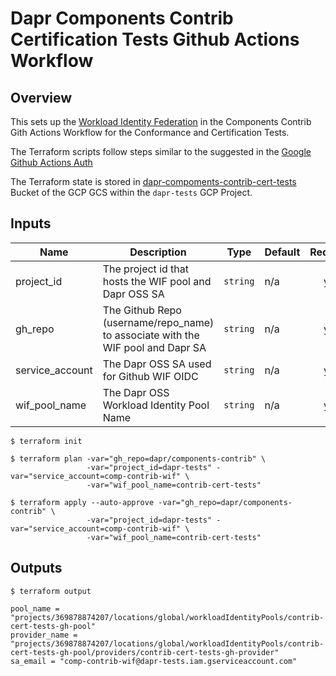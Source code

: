 # Dapr Components Contrib Certification Tests Github Actions Workflow

## Overview

This sets up the [Workload Identity Federation](https://cloud.google.com/iam/docs/workload-identity-federation) in the Components Contrib Gith Actions Workflow
for the Conformance and Certification Tests.

The Terraform scripts follow steps similar to the suggested in the [Google Github Actions Auth](https://github.com/google-github-actions/auth#setting-up-workload-identity-federation)

The Terraform state is stored in [dapr-compoments-contrib-cert-tests](https://console.cloud.google.com/storage/browser/dapr-compoments-contrib-cert-tests?project=dapr-tests) Bucket
of the GCP GCS within the `dapr-tests` GCP Project.


## Inputs

| Name | Description | Type | Default | Required |
|------|-------------|------|---------|:--------:|
| project\_id | The project id that hosts the WIF pool and Dapr OSS SA | `string` | n/a | yes |
| gh\_repo    | The Github Repo (username/repo_name) to associate with the WIF pool and Dapr SA | `string` | n/a | yes |
| service_account | The Dapr OSS SA used for Github WIF OIDC | `string` | n/a | yes |
| wif\_pool\_name | The Dapr OSS Workload Identity Pool Name | `string` | n/a | yes |

```
$ terraform init

$ terraform plan -var="gh_repo=dapr/components-contrib" \
                 -var="project_id=dapr-tests" -var="service_account=comp-contrib-wif" \
                 -var="wif_pool_name=contrib-cert-tests"

$ terraform apply --auto-approve -var="gh_repo=dapr/components-contrib" \
                 -var="project_id=dapr-tests" -var="service_account=comp-contrib-wif" \
                 -var="wif_pool_name=contrib-cert-tests"
```


## Outputs
```
$ terraform output                                                   
    
pool_name = "projects/369878874207/locations/global/workloadIdentityPools/contrib-cert-tests-gh-pool"
provider_name = "projects/369878874207/locations/global/workloadIdentityPools/contrib-cert-tests-gh-pool/providers/contrib-cert-tests-gh-provider"
sa_email = "comp-contrib-wif@dapr-tests.iam.gserviceaccount.com"
```
